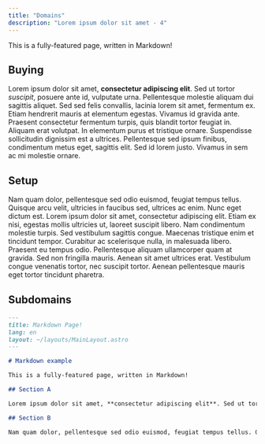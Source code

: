 ```yaml
---
title: "Domains"
description: "Lorem ipsum dolor sit amet - 4"
---
```


This is a fully-featured page, written in Markdown!

## Buying

Lorem ipsum dolor sit amet, **consectetur adipiscing elit**. Sed ut tortor _suscipit_, posuere ante id, vulputate urna. Pellentesque molestie aliquam dui sagittis aliquet. Sed sed felis convallis, lacinia lorem sit amet, fermentum ex. Etiam hendrerit mauris at elementum egestas. Vivamus id gravida ante. Praesent consectetur fermentum turpis, quis blandit tortor feugiat in. Aliquam erat volutpat. In elementum purus et tristique ornare. Suspendisse sollicitudin dignissim est a ultrices. Pellentesque sed ipsum finibus, condimentum metus eget, sagittis elit. Sed id lorem justo. Vivamus in sem ac mi molestie ornare.

## Setup

Nam quam dolor, pellentesque sed odio euismod, feugiat tempus tellus. Quisque arcu velit, ultricies in faucibus sed, ultrices ac enim. Nunc eget dictum est. Lorem ipsum dolor sit amet, consectetur adipiscing elit. Etiam ex nisi, egestas mollis ultricies ut, laoreet suscipit libero. Nam condimentum molestie turpis. Sed vestibulum sagittis congue. Maecenas tristique enim et tincidunt tempor. Curabitur ac scelerisque nulla, in malesuada libero. Praesent eu tempus odio. Pellentesque aliquam ullamcorper quam at gravida. Sed non fringilla mauris. Aenean sit amet ultrices erat. Vestibulum congue venenatis tortor, nec suscipit tortor. Aenean pellentesque mauris eget tortor tincidunt pharetra.

## Subdomains

```markdown
---
title: Markdown Page!
lang: en
layout: ~/layouts/MainLayout.astro
---

# Markdown example

This is a fully-featured page, written in Markdown!

## Section A

Lorem ipsum dolor sit amet, **consectetur adipiscing elit**. Sed ut tortor _suscipit_, posuere ante id, vulputate urna. Pellentesque molestie aliquam dui sagittis aliquet. Sed sed felis convallis, lacinia lorem sit amet, fermentum ex. Etiam hendrerit mauris at elementum egestas. Vivamus id gravida ante. Praesent consectetur fermentum turpis, quis blandit tortor feugiat in. Aliquam erat volutpat. In elementum purus et tristique ornare. Suspendisse sollicitudin dignissim est a ultrices. Pellentesque sed ipsum finibus, condimentum metus eget, sagittis elit. Sed id lorem justo. Vivamus in sem ac mi molestie ornare.

## Section B

Nam quam dolor, pellentesque sed odio euismod, feugiat tempus tellus. Quisque arcu velit, ultricies in faucibus sed, ultrices ac enim. Nunc eget dictum est. Lorem ipsum dolor sit amet, consectetur adipiscing elit. Etiam ex nisi, egestas mollis ultricies ut, laoreet suscipit libero. Nam condimentum molestie turpis. Sed vestibulum sagittis congue. Maecenas tristique enim et tincidunt tempor. Curabitur ac scelerisque nulla, in malesuada libero. Praesent eu tempus odio. Pellentesque aliquam ullamcorper quam at gravida. Sed non fringilla mauris. Aenean sit amet ultrices erat. Vestibulum congue venenatis tortor, nec suscipit tortor. Aenean pellentesque mauris eget tortor tincidunt pharetra.
```



